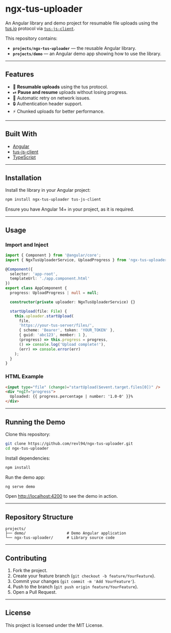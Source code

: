 # ngx-tus-uploader

An Angular library and demo project for resumable file uploads using the [tus.io](https://tus.io) protocol via [`tus-js-client`](https://github.com/tus/tus-js-client).

This repository contains:
- **`projects/ngx-tus-uploader`** — the reusable Angular library.
- **`projects/demo`** — an Angular demo app showing how to use the library.

---

## Features

- 📂 **Resumable uploads** using the tus protocol.
- ⏯ **Pause and resume** uploads without losing progress.
- 📡 Automatic retry on network issues.
- 🔒 Authentication header support.
- ⚡ Chunked uploads for better performance.

---

## Built With

- [Angular](https://angular.io/)
- [tus-js-client](https://github.com/tus/tus-js-client)
- [TypeScript](https://www.typescriptlang.org/)

---

## Installation

Install the library in your Angular project:

```sh
npm install ngx-tus-uploader tus-js-client
```

Ensure you have Angular 14+ in your project, as it is required.

---

## Usage

### Import and Inject

```ts
import { Component } from '@angular/core';
import { NgxTusUploaderService, UploadProgress } from 'ngx-tus-uploader';

@Component({
  selector: 'app-root',
  templateUrl: './app.component.html'
})
export class AppComponent {
  progress: UploadProgress | null = null;

  constructor(private uploader: NgxTusUploaderService) {}

  startUpload(file: File) {
    this.uploader.startUpload(
      file,
      'https://your-tus-server/files/',
      { scheme: 'Bearer', token: 'YOUR_TOKEN' },
      { guid: 'abc123', member: 1 },
      (progress) => this.progress = progress,
      () => console.log('Upload complete!'),
      (err) => console.error(err)
    );
  }
}
```

### HTML Example

```html
<input type="file" (change)="startUpload($event.target.files[0])" />
<div *ngIf="progress">
  Uploaded: {{ progress.percentage | number: '1.0-0' }}%
</div>
```

---

## Running the Demo

Clone this repository:

```sh
git clone https://github.com/revl94/ngx-tus-uploader.git
cd ngx-tus-uploader
```

Install dependencies:

```sh
npm install
```

Run the demo app:

```sh
ng serve demo
```

Open [http://localhost:4200](http://localhost:4200) to see the demo in action.

---

## Repository Structure

```
projects/
├── demo/                  # Demo Angular application
└── ngx-tus-uploader/      # Library source code
```

---

## Contributing

1. Fork the project.
2. Create your feature branch (`git checkout -b feature/YourFeature`).
3. Commit your changes (`git commit -m 'Add YourFeature'`).
4. Push to the branch (`git push origin feature/YourFeature`).
5. Open a Pull Request.

---

## License

This project is licensed under the MIT License.

